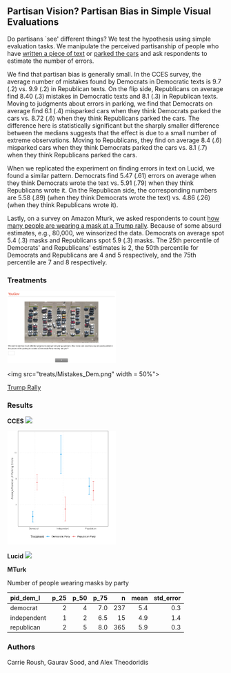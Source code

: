## Partisan Vision? Partisan Bias in Simple Visual Evaluations

Do partisans `see' different things? We test the hypothesis using simple evaluation tasks. We manipulate the perceived partisanship of people who have [written a piece of text](data/treats/Mistakes_Dem.png) or [parked the cars](data/treats/Parking_Lot_Dems.png) and ask respondents to estimate the number of errors. 

We find that partisan bias is generally small. In the CCES survey, the average number of mistakes found by Democrats in Democratic texts is 9.7 (.2) vs. 9.9 (.2) in Republican texts. On the flip side, Republicans on average find 8.40 (.3) mistakes in Democratic texts and 8.1 (.3) in Republican texts. Moving to judgments about errors in parking, we find that Democrats on average find 6.1 (.4) misparked cars when they think Democrats parked the cars vs. 8.72 (.6) when they think Republicans parked the cars. The difference here is statistically significant but the sharply smaller difference between the medians suggests that the effect is due to a small number of extreme observations. Moving to Republicans, they find on average 8.4 (.6) misparked cars when they think Democrats parked the cars vs. 8.1 (.7) when they think Republicans parked the cars. 

When we replicated the experiment on finding errors in text on Lucid, we found a similar pattern. Democrats find 5.47 (.61) errors on average when they think Democrats wrote the text vs. 5.91 (.79) when they think Republicans wrote it. On the Republican side, the corresponding numbers are 5.58 (.89) (when they think Democrats wrote the text) vs. 4.86 (.26) (when they think Republicans wrote it).

Lastly, on a survey on Amazon Mturk, we asked respondents to count [how many people are wearing a mask at a Trump rally](data/treats/trump_rally.mp4). Because of some absurd estimates, e.g., 80,000, we winsorized the data. Democrats on average spot 5.4 (.3) masks and Republicans spot 5.9 (.3) masks. The 25th percentile of Democrats' and Republicans' estimates is 2, the 50th percentile for Democrats and Republicans are 4 and 5 respectively, and the 75th percentile are 7 and 8 respectively. 

### Treatments

<img src="data/treats/Parking_Lot_Dems.png" width=50%>

<img src="treats/Mistakes_Dem.png" width = 50%">

[Trump Rally](data/treats/trump_rally.mp4)

### Results

**CCES**
<img src="figs/error_cces.png" width=50%>

<img src="figs/parking_cces.png" width=50%>



**Lucid**
<img src="figs/error_lucid.png" width=50%>

**MTurk**

Number of people wearing masks by party 

|pid_dem_l   | p_25| p_50| p_75|   n|     mean| std_error|
|:-----------|----:|----:|----:|---:|--------:|---------:|
|democrat    |    2|    4|  7.0| 237| 5.4|       0.3|
|independent |    1|    2|  6.5|  15| 4.9|       1.4|
|republican  |    2|    5|  8.0| 365| 5.9|       0.3|

### Authors

Carrie Roush, Gaurav Sood, and Alex Theodoridis

